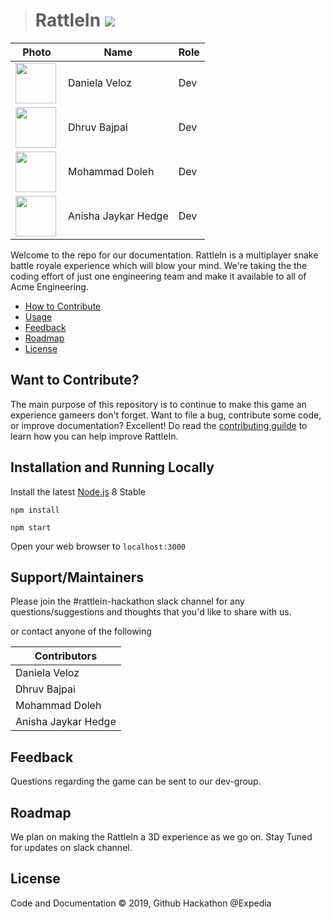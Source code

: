 




> # RattleIn   ![](https://img.shields.io/badge/Inner--Source-ready-blue.svg)


| Photo              | Name             | Role          |
|--------------------|------------------|---------------|
| <a href="url"><img src="https://ca.slack-edge.com/T09D77D4P-U6758L6UA-943cb8dd124b-192 " align="left" height="65" width="65" ></a>| Daniela Veloz    | Dev           |
| <a href="url"><img src="https://ca.slack-edge.com/T09D77D4P-UATCBAE5A-276b55facf2f-192 " align="left" height="65" width="65" ></a>                    | Dhruv Bajpai     | Dev           |
| <a href="url"><img src="https://ca.slack-edge.com/T09D77D4P-U7JU43N3D-6b0b0fae7032-192" align="left" height="65" width="65" ></a>                 | Mohammad Doleh   |   Dev            |
| <a href="url"><img src="https://files.slack.com/files-pri/T09D77D4P-FM2F3P96W/anisha.jpg " align="left" height="65" width="65" ></a>                   | Anisha Jaykar Hedge  |      Dev         |




Welcome to the repo for our documentation. RattleIn is a multiplayer snake battle royale experience which will blow your mind. We're taking the the coding effort of just one engineering team and make it available to all of Acme Engineering.

* [How to Contribute](#Want-to-Contribute)
* [Usage](#Installation-and-Running-Locally )
* [Feedback](#Feedback)
* [Roadmap](#Roadmap)
* [License](#License)


## Want to Contribute?
The main purpose of this repository is to continue to make this game an experience gameers don't forget. Want to file a bug, contribute some code, or improve documentation? Excellent!  Do read the [contributing guilde](https://github.com/daniela-veloz/thegame/blob/master/CONTRIBUTING.md) to learn how you can help improve RattleIn.


## Installation and Running Locally   

Install the latest [Node.js](http://nodejs.org) 8 Stable

`npm install`

`npm start`

Open your web browser to `localhost:3000`

## Support/Maintainers

Please join the \#rattlein-hackathon slack channel for any questions/suggestions and thoughts that you'd like to share with us.


or contact anyone of the following

| Contributors        |
|---------------------|
| Daniela Veloz       |
| Dhruv Bajpai        |
| Mohammad Doleh      |
| Anisha Jaykar Hedge |


## Feedback
Questions regarding the game can be sent to our dev-group.

## Roadmap
We plan on making the RattleIn a 3D experience as we go on. Stay Tuned for updates on slack channel.

## License
Code and Documentation © 2019, Github Hackathon @Expedia
